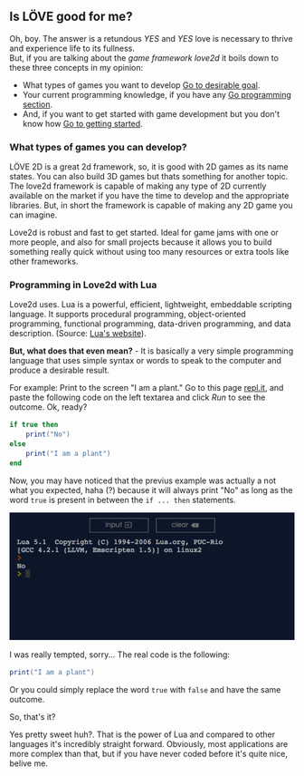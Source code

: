 ## Is LÖVE good for me?
Oh, boy. The answer is a retundous *YES* and *YES* love is necessary to thrive and experience life to its fullness.<br />
But, if you are talking about the *game framework love2d* it boils down to these three concepts in my opinion:

- What types of games you want to develop [Go to desirable goal](#what-types-of-games-you-can-develop?).
- Your current programming knowledge, if you have any [Go programming section](#programming-in-love2d-with-lua).
- And, if you want to get started with game development but you don't know how [Go to getting started](../#getting-started).

### What types of games you can develop?

LÖVE 2D is a great 2d framework, so, it is good with 2D games as its name states. You can also build 3D games but thats something for another topic. The love2d framework is capable of making any type of 2D currently available on the market if you have the time to develop and the appropriate libraries. But, in short the framework is capable of making any 2D game you can imagine.

Love2d is robust and fast to get started. Ideal for game jams with one or more people, and also for small projects because it allows you to build something really quick without using too many resources or extra tools like other frameworks.

### Programming in Love2d with Lua

Love2d uses. Lua is a powerful, efficient, lightweight, embeddable scripting language. It supports procedural programming, object-oriented programming, functional programming, data-driven programming, and data description. (Source: [Lua's website](https://www.lua.org/about.html)).

**But, what does that even mean?** - It is basically a very simple programming language that uses simple syntax or words to speak to the computer and produce a desirable result.

For example: Print to the screen "I am a plant."
Go to this page [repl.it](https://repl.it/languages/lua), and paste the following code on the left textarea and click *Run* to see the outcome. Ok, ready?

```lua
if true then
    print("No")
else
    print("I am a plant")
end
```

Now, you may have noticed that the previus example was actually a not what you expected, haha (?) because it will always print "No" as long as the word `true` is present in between the `if ... then` statements.

![Joke printed on the screen "No"](../img/print-no.png)

I was really tempted, sorry... The real code is the following:
```lua
print("I am a plant")
```

Or you could simply replace the word `true` with `false` and have the same outcome.

So, that's it?

Yes pretty sweet huh?. That is the power of Lua and compared to other languages it's incredibly straight forward.
Obviously, most applications are more complex than that, but if you have never coded before it's quite nice, belive me.